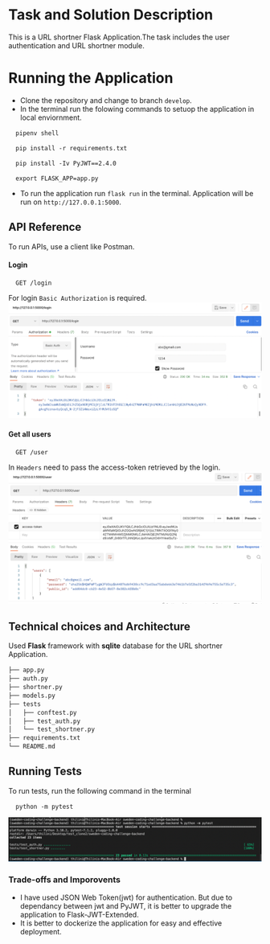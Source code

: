 
# Task and Solution Description

This is a URL shortner Flask Application.The task includes the user authentication and URL shortner module.

# Running the Application

- Clone the repository and change to branch ```develop```.
- In the terminal run the folowing commands to setuop the application in local enviornment.
```
  pipenv shell
```
```
  pip install -r requirements.txt
```
```
  pip install -Iv PyJWT==2.4.0
```
```
  export FLASK_APP=app.py 
```
- To run the application run ```flask run``` in the terminal. Application will be run on ```http://127.0.0.1:5000```.

## API Reference

To run APIs, use a client like Postman.


#### Login

```http
  GET /login
```
For login ```Basic Authorization``` is required.
![This is an image](./readme_images/login.png)

#### Get all users

```http
  GET /user
```
In ```Headers``` need to pass the access-token retrieved by the login.
![This is an image](./readme_images/users.png)

## Technical choices and Architecture

Used **Flask** framework with **sqlite** database for the URL shortner Application.

```bash
├── app.py
├── auth.py
├── shortner.py
├── models.py
├── tests
│   ├── conftest.py
│   ├── test_auth.py
│   └── test_shortner.py
├── requirements.txt
└── README.md
```


## Running Tests

To run tests, run the following command in the terminal

```
  python -m pytest
```
![This is an image](./readme_images/tests.png)

### Trade-offs and Imporovents

- I have used JSON Web Token(jwt) for authentication. But due to dependancy between jwt and PyJWT, it is better to upgrade the application to Flask-JWT-Extended.
- It is better to dockerize the application for easy and effective deployment. 